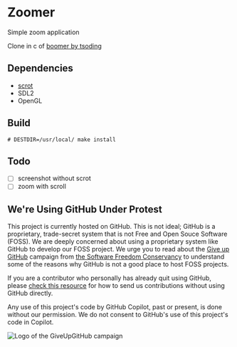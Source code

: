 # Zoomer

Simple zoom application 

Clone in c of [boomer by tsoding](https://github.com/tsoding/boomer)

## Dependencies

- [scrot](https://github.com/dreamer/scrot)
- SDL2
- OpenGL

## Build

```
# DESTDIR=/usr/local/ make install
```

## Todo

- [ ] screenshot without scrot 
- [ ] zoom with scroll

##  We're Using GitHub Under Protest

This project is currently hosted on GitHub.  This is not ideal; GitHub is a
proprietary, trade-secret system that is not Free and Open Souce Software
(FOSS).  We are deeply concerned about using a proprietary system like GitHub
to develop our FOSS project. We urge you to read about the
[Give up GitHub](https://GiveUpGitHub.org) campaign from
[the Software Freedom Conservancy](https://sfconservancy.org) to understand
some of the reasons why GitHub is not a good place to host FOSS projects.

If you are a contributor who personally has already quit using GitHub, please
[check this resource](https://git.herisson.ovh/tonitch/zoomer) for how to send us contributions without
using GitHub directly.

Any use of this project's code by GitHub Copilot, past or present, is done
without our permission.  We do not consent to GitHub's use of this project's
code in Copilot.

![Logo of the GiveUpGitHub campaign](https://sfconservancy.org/static/img/GiveUpGitHub.png)
